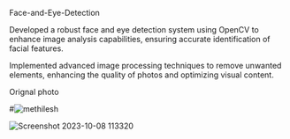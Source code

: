 Face-and-Eye-Detection


Developed a robust face and eye detection system using OpenCV to enhance image analysis capabilities, ensuring accurate identification of facial features.

Implemented advanced image processing techniques to remove unwanted elements, enhancing the quality of photos and optimizing visual content.

Orignal photo

#![methilesh](https://github.com/Methilesh/Face-and-Eye-Detection/assets/141352214/57565807-53d4-42d1-bdee-b4cc9c26da63)



![Screenshot 2023-10-08 113320](https://github.com/Methilesh/Face-and-Eye-Detection/assets/141352214/f79c3f7f-050e-4887-bed5-1841d75cc007)
